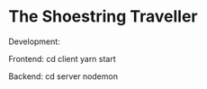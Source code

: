 # The Shoestring Traveller

Development:

Frontend:
cd client
yarn start

Backend:
cd server
nodemon
